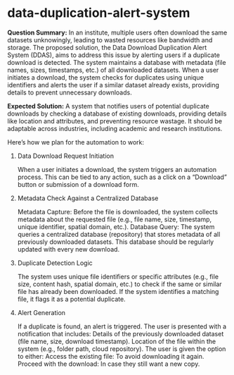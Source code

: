 # data-duplication-alert-system

**Question Summary:**
In an institute, multiple users often download the same datasets unknowingly, leading to wasted resources like bandwidth and storage. The proposed solution, the Data Download Duplication Alert System (DDAS), aims to address this issue by alerting users if a duplicate download is detected. The system maintains a database with metadata (file names, sizes, timestamps, etc.) of all downloaded datasets. When a user initiates a download, the system checks for duplicates using unique identifiers and alerts the user if a similar dataset already exists, providing details to prevent unnecessary downloads.

**Expected Solution:**
A system that notifies users of potential duplicate downloads by checking a database of existing downloads, providing details like location and attributes, and preventing resource wastage. It should be adaptable across industries, including academic and research institutions.

Here’s how we plan for the automation to work:
1. Data Download Request Initiation

    When a user initiates a download, the system triggers an automation process. This can be tied to any action, such as a click on a “Download” button or submission of a download form.

2. Metadata Check Against a Centralized Database

    Metadata Capture: Before the file is downloaded, the system collects metadata about the requested file (e.g., file name, size, timestamp, unique identifier, spatial domain, etc.).
    Database Query: The system queries a centralized database (repository) that stores metadata of all previously downloaded datasets. This database should be regularly updated with every new download.

3. Duplicate Detection Logic

    The system uses unique file identifiers or specific attributes (e.g., file size, content hash, spatial domain, etc.) to check if the same or similar file has already been downloaded.
    If the system identifies a matching file, it flags it as a potential duplicate.

4. Alert Generation

    If a duplicate is found, an alert is triggered. The user is presented with a notification that includes:
        Details of the previously downloaded dataset (file name, size, download timestamp).
        Location of the file within the system (e.g., folder path, cloud repository).
    The user is given the option to either:
        Access the existing file: To avoid downloading it again.
        Proceed with the download: In case they still want a new copy.
